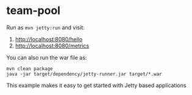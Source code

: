 # team-pool

Run as `mvn jetty:run` and visit:

1. [http://localhost:8080/hello](http://localhost:8080/hello)
2. [http://localhost:8080/metrics](http://localhost:8080/metrics)


You can also run the war file as:
```
mvn clean package
java -jar target/dependency/jetty-runner.jar target/*.war
```

This example makes it easy to get started with Jetty based applications
